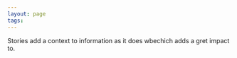 ```yaml
---
layout: page
tags: 
---
```


Stories add a context to information as it does wbechich adds a gret impact to.